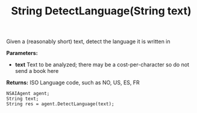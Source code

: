 ﻿---
uid: crmscript_ref_NSAIAgent_DetectLanguage
title: String DetectLanguage(String text)
intellisense: NSAIAgent.DetectLanguage
keywords: NSAIAgent, DetectLanguage
so.topic: reference
---

Given a (reasonably short) text, detect the language it is written in

**Parameters:**
 - **text** Text to be analyzed; there may be a cost-per-character so do not send a book here

**Returns:** ISO Language code, such as NO, US, ES, FR

```crmscript
NSAIAgent agent;
String text;
String res = agent.DetectLanguage(text);
```


